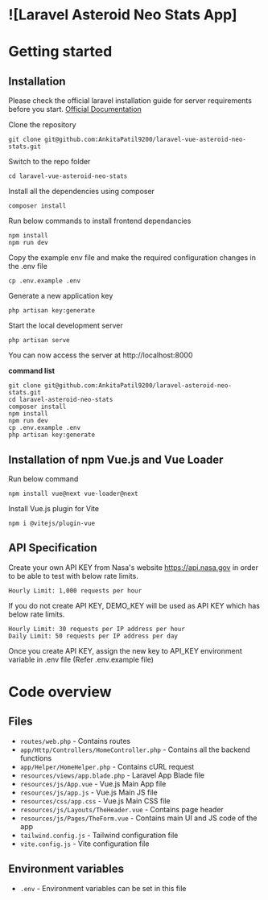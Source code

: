 # ![Laravel Asteroid Neo Stats App]

# Getting started

## Installation

Please check the official laravel installation guide for server requirements before you start. [Official Documentation](https://laravel.com/docs/5.4/installation#installation)

Clone the repository

    git clone git@github.com:AnkitaPatil9200/laravel-vue-asteroid-neo-stats.git

Switch to the repo folder

    cd laravel-vue-asteroid-neo-stats

Install all the dependencies using composer

    composer install

Run below commands to install frontend dependancies

    npm install
    npm run dev

Copy the example env file and make the required configuration changes in the .env file

    cp .env.example .env

Generate a new application key

    php artisan key:generate

Start the local development server

    php artisan serve

You can now access the server at http://localhost:8000

**command list**

    git clone git@github.com:AnkitaPatil9200/laravel-asteroid-neo-stats.git
    cd laravel-asteroid-neo-stats
    composer install
    npm install
    npm run dev
    cp .env.example .env
    php artisan key:generate

## Installation of npm Vue.js and Vue Loader

Run below command

    npm install vue@next vue-loader@next

Install Vue.js plugin for Vite

    npm i @vitejs/plugin-vue

## API Specification

Create your own API KEY from Nasa's website https://api.nasa.gov in order to be able to test with below rate limits.

    Hourly Limit: 1,000 requests per hour

If you do not create API KEY, DEMO_KEY will be used as API KEY which has below rate limits.

    Hourly Limit: 30 requests per IP address per hour
    Daily Limit: 50 requests per IP address per day

Once you create API KEY, assign the new key to API_KEY environment variable in .env file 
(Refer .env.example file)

# Code overview

## Files

- `routes/web.php` - Contains routes
- `app/Http/Controllers/HomeController.php` - Contains all the backend functions
- `app/Helper/HomeHelper.php` - Contains cURL request
- `resources/views/app.blade.php` - Laravel App Blade file
- `resources/js/App.vue` - Vue.js Main App file
- `resources/js/app.js` - Vue.js Main JS file
- `resources/css/app.css` - Vue.js Main CSS file
- `resources/js/Layouts/TheHeader.vue` - Contains page header
- `resources/js/Pages/TheForm.vue` - Contains main UI and JS code of the app
- `tailwind.config.js` - Tailwind configuration file
- `vite.config.js` - Vite configuration file

## Environment variables

- `.env` - Environment variables can be set in this file